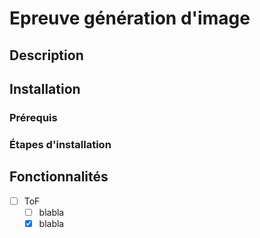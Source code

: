 # Epreuve génération d'image  

## Description 

## Installation

### Prérequis

### Étapes d'installation

## Fonctionnalités

- [ ] ToF
    - [ ] blabla
    - [X] blabla